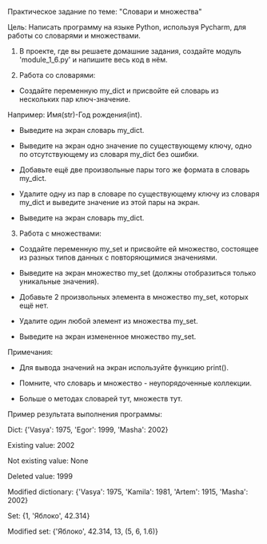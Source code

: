 Практическое задание по теме: "Словари и множества"

Цель: Написать программу на языке Python, используя Pycharm, для работы со словарями и множествами.

1. В проекте, где вы решаете домашние задания, создайте модуль 'module_1_6.py' и напишите весь код в нём.

2. Работа со словарями:

  - Создайте переменную my_dict и присвойте ей словарь из нескольких пар ключ-значение.

Например: Имя(str)-Год рождения(int).

  - Выведите на экран словарь my_dict.

  - Выведите на экран одно значение по существующему ключу, одно по отсутствующему из словаря my_dict без ошибки.

  - Добавьте ещё две произвольные пары того же формата в словарь my_dict.

 - Удалите одну из пар в словаре по существующему ключу из словаря my_dict и выведите значение из этой пары на экран.

  - Выведите на экран словарь my_dict.

3. Работа с множествами:

  - Создайте переменную my_set и присвойте ей множество, состоящее из разных типов данных с повторяющимися значениями.

  - Выведите на экран множество my_set (должны отобразиться только уникальные значения).

  - Добавьте 2 произвольных элемента в множество my_set, которых ещё нет.

  - Удалите один любой элемент из множества my_set.

  - Выведите на экран измененное множество my_set.

Примечания:

- Для вывода значений на экран используйте функцию print().

- Помните, что словарь и множество - неупорядоченные коллекции.

- Больше о методах словарей тут, множеств тут.

Пример результата выполнения программы:

Dict: {'Vasya': 1975, 'Egor': 1999, 'Masha': 2002}

Existing value: 2002

Not existing value: None

Deleted value: 1999

Modified dictionary: {'Vasya': 1975, 'Kamila': 1981, 'Artem': 1915, 'Masha': 2002}

Set: {1, 'Яблоко', 42.314}

Modified set: {'Яблоко', 42.314, 13, (5, 6, 1.6)}
